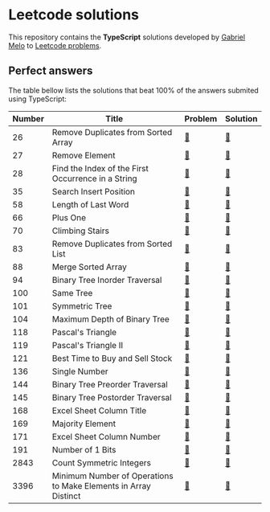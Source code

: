 # Leetcode solutions

This repository contains the **TypeScript** solutions developed by [Gabriel Melo](https://gabrielmelo.dev) to [Leetcode problems](https://leetcode.com/problemset/).

## Perfect answers

The table bellow lists the solutions that beat 100% of the answers submited using TypeScript:

|Number|Title|Problem|Solution|
|---|---|---|---|
|26|Remove Duplicates from Sorted Array|[🔗](https://leetcode.com/problems/remove-duplicates-from-sorted-array)|[🔗](0026.remove-duplicates-from-sorted-array.ts)|
|27|Remove Element|[🔗](https://leetcode.com/problems/remove-element)|[🔗](0027.remove-element.ts)|
|28|Find the Index of the First Occurrence in a String|[🔗](https://leetcode.com/problems/find-the-index-of-the-first-occurrence-in-a-string)|[🔗](0028.find-the-index-of-the-first-occurrence-in-a-string.ts)|
|35|Search Insert Position|[🔗](https://leetcode.com/problems/search-insert-position)|[🔗](0035.search-insert-position.ts)|
|58|Length of Last Word|[🔗](https://leetcode.com/problems/length-of-last-word)|[🔗](0058.length-of-last-word.ts)|
|66|Plus One|[🔗](https://leetcode.com/problems/plus-one)|[🔗](0066.plus-one.ts)|
|70|Climbing Stairs|[🔗](https://leetcode.com/problems/climbing-stairs)|[🔗](0070.climbing-stairs.ts)|
|83|Remove Duplicates from Sorted List|[🔗](https://leetcode.com/problems/remove-duplicates-from-sorted-list)|[🔗](0083.remove-duplicates-from-sorted-list.ts)|
|88|Merge Sorted Array|[🔗](https://leetcode.com/problems/merge-sorted-array)|[🔗](0088.merge-sorted-array.ts)|
|94|Binary Tree Inorder Traversal|[🔗](https://leetcode.com/problems/binary-tree-inorder-traversal)|[🔗](0094.binary-tree-inorder-traversal.ts)|
|100|Same Tree|[🔗](https://leetcode.com/problems/same-tree)|[🔗](0100.same-tree.ts)|
|101|Symmetric Tree|[🔗](https://leetcode.com/problems/symmetric-tree)|[🔗](0101.symmetric-tree.ts)|
|104|Maximum Depth of Binary Tree|[🔗](https://leetcode.com/problems/maximum-depth-of-binary-tree)|[🔗](0104.maximum-depth-of-binary-tree.ts)|
|118|Pascal's Triangle|[🔗](https://leetcode.com/problems/pascals-triangle)|[🔗](0118.pascals-triangle.ts)|
|119|Pascal's Triangle II|[🔗](https://leetcode.com/problems/pascals-triangle-ii)|[🔗](0119.pascals-triangle-ii.ts)|
|121|Best Time to Buy and Sell Stock|[🔗](https://leetcode.com/problems/best-time-to-buy-and-sell-stock)|[🔗](0121.best-time-to-buy-and-sell-stock.ts)|
|136|Single Number|[🔗](https://leetcode.com/problems/single-number)|[🔗](0136.single-number.ts)|
|144|Binary Tree Preorder Traversal|[🔗](https://leetcode.com/problems/binary-tree-preorder-traversal)|[🔗](0144.binary-tree-preorder-traversal.ts)|
|145|Binary Tree Postorder Traversal|[🔗](https://leetcode.com/problems/binary-tree-postorder-traversal)|[🔗](0145.binary-tree-postorder-traversal.ts)|
|168|Excel Sheet Column Title|[🔗](https://leetcode.com/problems/excel-sheet-column-title)|[🔗](0168.excel-sheet-column-title.ts)|
|169|Majority Element|[🔗](https://leetcode.com/problems/majority-element)|[🔗](0169.majority-element.ts)|
|171|Excel Sheet Column Number|[🔗](https://leetcode.com/problems/excel-sheet-column-number)|[🔗](0171.excel-sheet-column-number.ts)|
|191|Number of 1 Bits|[🔗](https://leetcode.com/problems/number-of-1-bits)|[🔗](0191.number-of-1-bits.ts)|
|2843|Count Symmetric Integers|[🔗](https://leetcode.com/problems/count-symmetric-integers)|[🔗](2843.count-symmetric-integers.ts)|
|3396|Minimum Number of Operations to Make Elements in Array Distinct|[🔗](https://leetcode.com/problems/minimum-number-of-operations-to-make-elements-in-array-distinct)|[🔗](3396.minimum-number-of-operations-to-make-elements-in-array-distinct.ts)|
